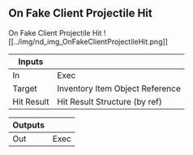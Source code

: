 ## On Fake Client Projectile Hit
On Fake Client Projectile Hit
![[../img/nd_img_OnFakeClientProjectileHit.png]]

|Inputs||
|--|--|
| In | Exec |
| Target | Inventory Item Object Reference |
| Hit Result | Hit Result Structure (by ref) |

|Outputs||
|--|--|
| Out | Exec |
